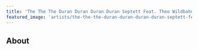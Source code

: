 ```yaml
---
title: 'The The The Duran Duran Duran Duran Septett Feat. Theo Wildbahn'
featured_image: 'artists/the-the-the-duran-duran-duran-duran-septett-feat-theo-wildbahn.jpg'
---
```


## About


